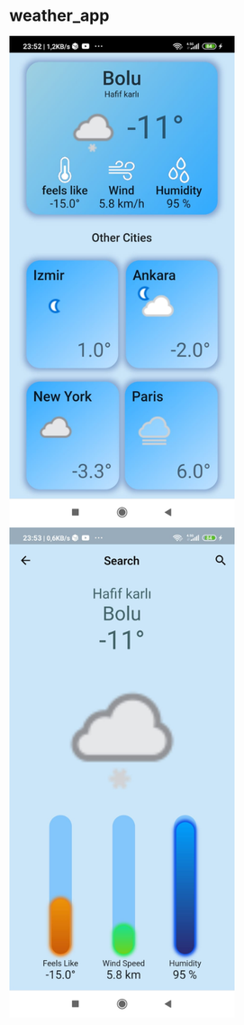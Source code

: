 # weather_app

<p float="left">
  <img src="https://github.com/tolgasozbir/Weather-App/blob/master/weather0.jpeg" width="400" />
  <img src="https://github.com/tolgasozbir/Weather-App/blob/master/weather1.jpeg" width="400" /> 
</p>
